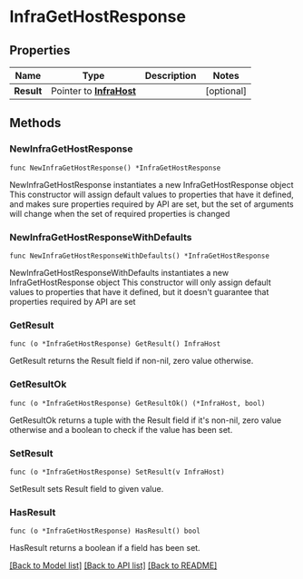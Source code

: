 # InfraGetHostResponse

## Properties

Name | Type | Description | Notes
------------ | ------------- | ------------- | -------------
**Result** | Pointer to [**InfraHost**](InfraHost.md) |  | [optional] 

## Methods

### NewInfraGetHostResponse

`func NewInfraGetHostResponse() *InfraGetHostResponse`

NewInfraGetHostResponse instantiates a new InfraGetHostResponse object
This constructor will assign default values to properties that have it defined,
and makes sure properties required by API are set, but the set of arguments
will change when the set of required properties is changed

### NewInfraGetHostResponseWithDefaults

`func NewInfraGetHostResponseWithDefaults() *InfraGetHostResponse`

NewInfraGetHostResponseWithDefaults instantiates a new InfraGetHostResponse object
This constructor will only assign default values to properties that have it defined,
but it doesn't guarantee that properties required by API are set

### GetResult

`func (o *InfraGetHostResponse) GetResult() InfraHost`

GetResult returns the Result field if non-nil, zero value otherwise.

### GetResultOk

`func (o *InfraGetHostResponse) GetResultOk() (*InfraHost, bool)`

GetResultOk returns a tuple with the Result field if it's non-nil, zero value otherwise
and a boolean to check if the value has been set.

### SetResult

`func (o *InfraGetHostResponse) SetResult(v InfraHost)`

SetResult sets Result field to given value.

### HasResult

`func (o *InfraGetHostResponse) HasResult() bool`

HasResult returns a boolean if a field has been set.


[[Back to Model list]](../README.md#documentation-for-models) [[Back to API list]](../README.md#documentation-for-api-endpoints) [[Back to README]](../README.md)


